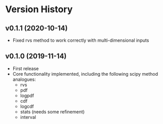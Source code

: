 # Version History

## v0.1.1 (2020-10-14)
* Fixed rvs method to work correctly with multi-dimensional inputs

## v0.1.0 (2019-11-14)
* First release
* Core functionality implemented, including the following scipy method analogues:
    - rvs
    - pdf
    - logpdf
    - cdf
    - logcdf
    - stats (needs some refinement)
    - interval